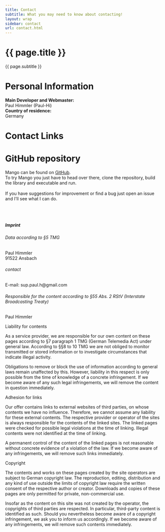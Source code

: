 ```yaml
---
title: Contact
subtitle: What you may need to know about contacting!
layout: wrap
sidebar: contact
url: contact.html
---
```


<div class="d-flex flex-column justify-content-between sidebar-mango col-lg-1">
    <div class="card mt-3 flex-grow-1">
        <div class="card-body">
            <h1 class="card-title">{{ page.title }}</h1>
            <p class="card-text">{{ page.subtitle }}</p>
        </div>
    </div>
    <div class="card mt-3 flex-grow-1">
        <div class="card-body">
            <h1 class="card-title">Personal Information</h1>
            <p class="card-text">
                <b>Main Developer and Webmaster:</b><br> Paul Himmler (Paul-Hi)<br>
                <b>Country of residence:</b><br> Germany
            </p>
        </div>
    </div>
    <div class="card mt-3 flex-grow-1">
        <div class="card-body">
            <h1 class="card-title">Contact Links</h1>
            <div class="card-text">
                <a class="btn-floating btn-dribbble mx-1 mango-link"
                    href="https://github.com/Paul-Hi/Mango">
                    <i class="fa fa-github fa-2x"></i>
                </a>
            </div>
        </div>
    </div>
</div>

<div class="d-flex flex-column justify-content-between col">
    <div class="card mt-3 flex-grow-1">
        <div class="card-body">
            <h1 class="card-title">GitHub repository</h1>
            <p class="card-text">
                Mango can be found on <a class="mango-link" href="https://github.com/Paul-Hi/Mango">GitHub</a>.<br>
                To try Mango you just have to head over there, clone the repository, build the library
                and
                executable and run.<br><br>
                If you have suggestions for improvement or find a bug just open an issue and I'll see what I can do.
            </p>
            <br>
            <br>
            <h5>Imprint</h5>
            <h6>Data according to §5 TMG</h6>
            <p class="small">Paul Himmler<br/>
            91522 Ansbach</p>
            <h6>contact</h6>
            E-mail: sup.paul.h@gmail.com</p>
            <h6>Responsible for the content according to §55 Abs. 2 RStV (Interstate Broadcasting Treaty)</h6>
            <p class="small">Paul Himmler</p>
            <h7>Liability for contents</h7>
            <p class="small">As a service provider, we are responsible for our own content on these pages according to §7 paragraph 1 TMG (German Telemedia Act) under general law. According to §§8 to 10 TMG we are not obliged to monitor transmitted or stored information or to investigate circumstances that indicate illegal activity.
            </p>
            <p class="small">Obligations to remove or block the use of information according to general laws remain unaffected by this. However, liability in this respect is only possible from the time of knowledge of a concrete infringement. If we become aware of any such legal infringements, we will remove the content in question immediately.
            </p>
            <h7>Adhesion for links</h7>
            <p class="small">Our offer contains links to external websites of third parties, on whose contents we have no influence. Therefore, we cannot assume any liability for these external contents. The respective provider or operator of the sites is always responsible for the contents of the linked sites. The linked pages were checked for possible legal violations at the time of linking. Illegal contents were not identified at the time of linking.
            </p>
            <p class="small">A permanent control of the content of the linked pages is not reasonable without concrete evidence of a violation of the law. If we become aware of any infringements, we will remove such links immediately.
            </p>
            <h7>Copyright</h7>
            <p class="small">The contents and works on these pages created by the site operators are subject to German copyright law. The reproduction, editing, distribution and any kind of use outside the limits of copyright law require the written consent of the respective author or creator. Downloads and copies of these pages are only permitted for private, non-commercial use.
            </p>
            <p class="small">Insofar as the content on this site was not created by the operator, the copyrights of third parties are respected. In particular, third-party content is identified as such. Should you nevertheless become aware of a copyright infringement, we ask you to inform us accordingly. If we become aware of any infringements, we will remove such contents immediately.
            </p>
        </div>
    </div>
</div>
